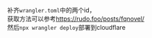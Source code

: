 补齐`wrangler.toml`中的两个id，\
获取方法可以参考<https://rudo.foo/posts/fqnovel/>\
然后`npx wrangler deploy`部署到cloudflare
